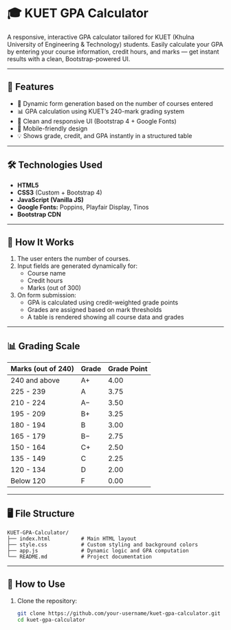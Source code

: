 # 🎓 KUET GPA Calculator

A responsive, interactive GPA calculator tailored for KUET (Khulna University of Engineering & Technology) students. Easily calculate your GPA by entering your course information, credit hours, and marks — get instant results with a clean, Bootstrap-powered UI.

---

## 🚀 Features

- 📌 Dynamic form generation based on the number of courses entered
- 📊 GPA calculation using KUET’s 240-mark grading system
- 🎨 Clean and responsive UI (Bootstrap 4 + Google Fonts)
- 📱 Mobile-friendly design
- 💡 Shows grade, credit, and GPA instantly in a structured table

---

## 🛠️ Technologies Used

- **HTML5**
- **CSS3** (Custom + Bootstrap 4)
- **JavaScript (Vanilla JS)**
- **Google Fonts:** Poppins, Playfair Display, Tinos
- **Bootstrap CDN**

---

## 🧠 How It Works

1. The user enters the number of courses.
2. Input fields are generated dynamically for:
   - Course name
   - Credit hours
   - Marks (out of 300)
3. On form submission:
   - GPA is calculated using credit-weighted grade points
   - Grades are assigned based on mark thresholds
   - A table is rendered showing all course data and grades

---

## 📊 Grading Scale

| Marks (out of 240) | Grade | Grade Point |
|--------------------|-------|-------------|
| 240 and above      | A+    | 4.00        |
| 225 - 239          | A     | 3.75        |
| 210 - 224          | A−    | 3.50        |
| 195 - 209          | B+    | 3.25        |
| 180 - 194          | B     | 3.00        |
| 165 - 179          | B−    | 2.75        |
| 150 - 164          | C+    | 2.50        |
| 135 - 149          | C     | 2.25        |
| 120 - 134          | D     | 2.00        |
| Below 120          | F     | 0.00        |

---

## 🖥️ File Structure

```
KUET-GPA-Calculator/
├── index.html          # Main HTML layout
├── style.css           # Custom styling and background colors
├── app.js              # Dynamic logic and GPA computation
└── README.md           # Project documentation
```

---

## 🧪 How to Use

1. Clone the repository:
   ```bash
   git clone https://github.com/your-username/kuet-gpa-calculator.git
   cd kuet-gpa-calculator
